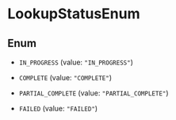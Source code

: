

# LookupStatusEnum

## Enum


* `IN_PROGRESS` (value: `"IN_PROGRESS"`)

* `COMPLETE` (value: `"COMPLETE"`)

* `PARTIAL_COMPLETE` (value: `"PARTIAL_COMPLETE"`)

* `FAILED` (value: `"FAILED"`)



